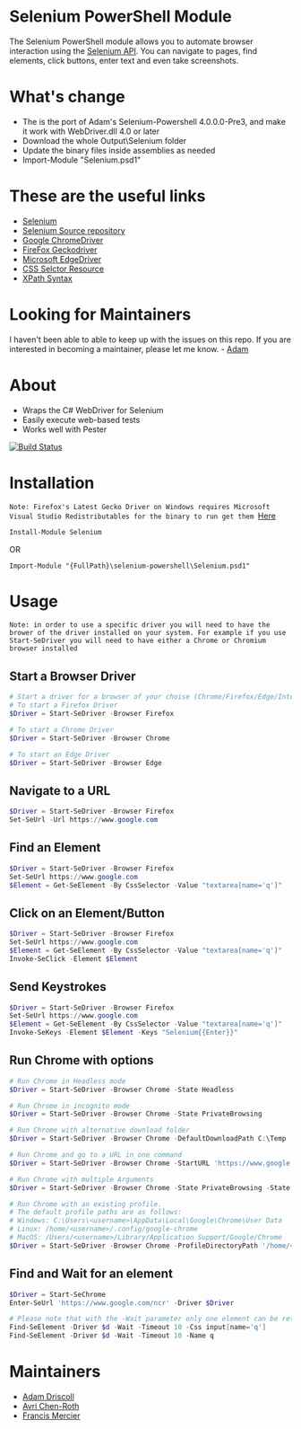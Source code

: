 # Selenium PowerShell Module

The Selenium PowerShell module allows you to automate browser interaction using the [Selenium API](https://selenium.dev/). You can navigate to pages, find elements, click buttons, enter text and even take screenshots. 

# What's change
- The is the port of Adam's Selenium-Powershell 4.0.0.0-Pre3, and make it work with WebDriver.dll 4.0 or later
- Download the whole Output\Selenium folder
- Update the binary files inside assemblies as needed
- Import-Module "Selenium.psd1"

# These are the useful links
- [Selenium](https://www.seleniumhq.org/)
- [Selenium Source repository](https://github.com/SeleniumHQ/selenium)
- [Google ChromeDriver](http://chromedriver.chromium.org/)
- [FireFox Geckodriver](https://github.com/mozilla/geckodriver)
- [Microsoft EdgeDriver](https://developer.microsoft.com/en-us/microsoft-edge/tools/webdriver/)
- [CSS Selctor Resource](https://www.w3schools.com/cssref/css_selectors.asp)
- [XPath Syntax](https://www.w3schools.com/xml/xpath_syntax.asp)


# Looking for Maintainers

I haven't been able to able to keep up with the issues on this repo. If you are interested in becoming a maintainer, please let me know. - [Adam](https://github.com/adamdriscoll)

# About

- Wraps the C# WebDriver for Selenium
- Easily execute web-based tests
- Works well with Pester

[![Build Status](https://adamrdriscoll.visualstudio.com/Selenium/_apis/build/status/adamdriscoll.selenium-powershell?branchName=master)](https://adamrdriscoll.visualstudio.com/Selenium/_build/latest?definitionId=25&branchName=master)

# Installation
`Note: Firefox's Latest Gecko Driver on Windows requires Microsoft Visual Studio Redistributables for the binary to run get them `[Here](https://support.microsoft.com/en-us/help/2977003/the-latest-supported-visual-c-downloads)


```powershell
Install-Module Selenium
```

OR

```
Import-Module "{FullPath}\selenium-powershell\Selenium.psd1"
```

# Usage
`Note: in order to use a specific driver you will need to have the brower of the driver installed on your system.
For example if you use Start-SeDriver you will need to have either a Chrome or Chromium browser installed
`

## Start a Browser Driver
```powershell
# Start a driver for a browser of your choise (Chrome/Firefox/Edge/InternetExplorer)
# To start a Firefox Driver
$Driver = Start-SeDriver -Browser Firefox

# To start a Chrome Driver
$Driver = Start-SeDriver -Browser Chrome

# To start an Edge Driver
$Driver = Start-SeDriver -Browser Edge
```

## Navigate to a URL

```powershell
$Driver = Start-SeDriver -Browser Firefox
Set-SeUrl -Url https://www.google.com
```

## Find an Element

```powershell
$Driver = Start-SeDriver -Browser Firefox
Set-SeUrl https://www.google.com
$Element = Get-SeElement -By CssSelector -Value "textarea[name='q']"
```

## Click on an Element/Button

```powershell
$Driver = Start-SeDriver -Browser Firefox
Set-SeUrl https://www.google.com
$Element = Get-SeElement -By CssSelector -Value "textarea[name='q']"
Invoke-SeClick -Element $Element
```

## Send Keystrokes

```powershell
$Driver = Start-SeDriver -Browser Firefox
Set-SeUrl https://www.google.com
$Element = Get-SeElement -By CssSelector -Value "textarea[name='q']"
Invoke-SeKeys -Element $Element -Keys "Selenium{{Enter}}"
```

## Run Chrome with options

```powershell
# Run Chrome in Headless mode 
$Driver = Start-SeDriver -Browser Chrome -State Headless

# Run Chrome in incognito mode
$Driver = Start-SeDriver -Browser Chrome -State PrivateBrowsing

# Run Chrome with alternative download folder
$Driver = Start-SeDriver -Browser Chrome -DefaultDownloadPath C:\Temp

# Run Chrome and go to a URL in one command
$Driver = Start-SeDriver -Browser Chrome -StartURL 'https://www.google.com/ncr'

# Run Chrome with multiple Arguments
$Driver = Start-SeDriver -Browser Chrome -State PrivateBrowsing -State Maximized

# Run Chrome with an existing profile.
# The default profile paths are as follows:
# Windows: C:\Users\<username>\AppData\Local\Google\Chrome\User Data
# Linux: /home/<username>/.config/google-chrome
# MacOS: /Users/<username>/Library/Application Support/Google/Chrome
$Driver = Start-SeDriver -Browser Chrome -ProfileDirectoryPath '/home/<username>/.config/google-chrome'

```

## Find and Wait for an element
```powershell
$Driver = Start-SeChrome
Enter-SeUrl 'https://www.google.com/ncr' -Driver $Driver

# Please note that with the -Wait parameter only one element can be returned at a time.
Find-SeElement -Driver $d -Wait -Timeout 10 -Css input[name='q'] 
Find-SeElement -Driver $d -Wait -Timeout 10 -Name q 
```

# Maintainers 

- [Adam Driscoll](https://github.com/adamdriscoll)
- [Avri Chen-Roth](https://github.com/the-mentor)
- [Francis Mercier](https://github.com/itfranck)
